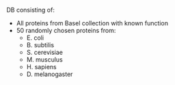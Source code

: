 DB consisting of:
- All proteins from Basel collection with known function
- 50 randomly chosen proteins from:
    - E. coli
    - B. subtilis
    - S. cerevisiae
    - M. musculus
    - H. sapiens
    - D. melanogaster